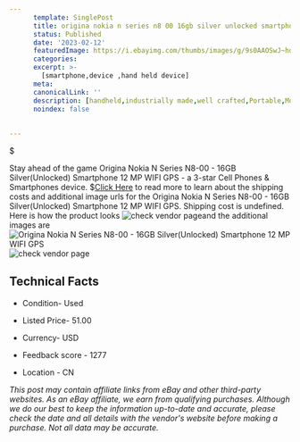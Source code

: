 ```yaml
---
      template: SinglePost
      title: origina nokia n series n8 00 16gb silver unlocked smartphone 12 mp wifi gps
      status: Published
      date: '2023-02-12'
      featuredImage: https://i.ebayimg.com/thumbs/images/g/9s0AAOSwJ~hd39Mw/s-l225.jpg
      categories: 
      excerpt: >-
        [smartphone,device ,hand held device]
      meta:
      canonicalLink: ''
      description: [handheld,industrially made,well crafted,Portable,Mobile,Compact,Convenient,Lightweight,Maneuverable,Man-portable,Miniature,Carriable,Hand-held,Light,Holdable,Transportable,Mobile device,Pocket-sized,On-the-go,Wireless,Cordless,Compact size,Convenient size, smartphone,device ,hand held device]
      noindex: false
      
        
---
```

$

Stay ahead of the game Origina Nokia N Series N8-00 - 16GB Silver(Unlocked) Smartphone 12 MP WIFI GPS - a 3-star Cell Phones & Smartphones device.
$[Click Here](https://www.ebay.com/itm/143931366678?hash=item2182fa5d16%3Ag%3A9s0AAOSwJ%7Ehd39Mw&mkevt=1&mkcid=1&mkrid=711-53200-19255-0&campid=%253CePNCampaignId%253E&customid=%253CreferenceId%253E&toolid=10049) to read more to learn about the shipping costs and additional image urls for the Origina Nokia N Series N8-00 - 16GB Silver(Unlocked) Smartphone 12 MP WIFI GPS. Shipping cost is undefined. Here is how the product looks ![check vendor page](https://i.ebayimg.com/thumbs/images/g/9s0AAOSwJ~hd39Mw/s-l225.jpg)and the additional images are![Origina Nokia N Series N8-00 - 16GB Silver(Unlocked) Smartphone 12 MP WIFI GPS](https://i.ebayimg.com/images/g/9s0AAOSwJ~hd39Mw/s-l225.jpg)![check vendor page](https://origin-galleryplus.ebayimg.com/ws/web/143931366678_2_0_1/225x225.jpg,https://origin-galleryplus.ebayimg.com/ws/web/143931366678_3_0_1/225x225.jpg,https://origin-galleryplus.ebayimg.com/ws/web/143931366678_4_0_1/225x225.jpg)



 ## Technical Facts 



     
      

 - Condition- Used 


      

 - Listed Price- 51.00 


      

 - Currency- USD 


      

 - Feedback score - 1277 


      

 - Location - CN 


      
      

 *_This post may contain affiliate links from eBay and other third-party websites. As an eBay affiliate, we earn from qualifying purchases. Although we do our best to keep the information up-to-date and accurate, please check the date and all details with the vendor's website before making a purchase. Not all data may be accurate._*






